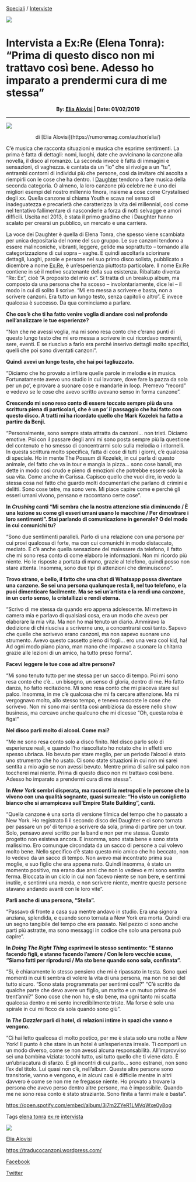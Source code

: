 [Speciali](https://rumoremag.com/speciali/) / [Interviste](https://rumoremag.com/speciali/interviste/)

<img src="/Images/Emma Swann/CNV00035-web.jpg">

# Intervista a Ex:Re (Elena Tonra): “Prima di questo disco non mi trattavo così bene. Adesso ho imparato a prendermi cura di me stessa”

**<p align="center">
By: [Elia Alovisi](https://rumoremag.com/author/elia/) | Date: 01/02/2019**
</p>

---

<img src="/Images/Emma Swann/CNV00035-web.jpg">

<p align="center">
di [Elia Alovisi](https://rumoremag.com/author/elia/)
</p>

C’è musica che racconta situazioni e musica che esprime sentimenti. La prima è fatta di dettagli: nomi, luoghi, date che avvicinano la canzone alla novella, il disco al romanzo. La seconda invece è fatta di immagini e sensazioni, di vaghezza. è cantata da un “io” che si rivolge a un “tu”, entrambi contorni di individui più che persone, così da invitare chi ascolta a riempirli con le cose che ha dentro. I [Daughter](https://rumoremag.com/tag/daughter/) tendono a fare musica della seconda categoria. O almeno, la loro canzone più celebre ne è uno dei migliori esempi del nostro millennio finora, insieme a cose come Crystalised degli xx. Quella canzone si chiama Youth e scava nel senso di inadeguatezza e precarietà che caratterizza la vita dei millennial, così come nel tentativo fallimentare di nasconderle a forza di notti selvagge e amori difficili. Uscita nel 2013, è stata il primo gradino che i Daughter hanno scalato per crearsi un pubblico, un mercato e una carriera.

La voce dei Daughter è quella di Elena Tonra, che spesso viene scambiata per unica depositaria del nome del suo gruppo. Le sue canzoni tendono a essere malinconiche, vibranti, leggere, gelide ma soprattutto – tornando alla categorizzazione di cui sopra – vaghe. E quindi ascoltarla sciorinare dettagli, luoghi, parole e persone nel suo primo disco solista, pubblicato a dicembre a nome [Ex:Re](https://rumoremag.com/tag/daughter/), è un’esperienza piuttosto particolare. Il nome Ex:Re contiene in sé il motivo scatenante della sua esistenza. Ribaltato diventa “Re: Ex”, cioè “A proposito del mio ex”. Si tratta di un breakup album, ma composto da una persona che ha scosso – involontariamente, dice lei – il modo in cui di solito li scrive. “Mi ero messa a scrivere e basta, non a scrivere canzoni. Era tutto un lungo testo, senza capitoli o altro”. E invece qualcosa è successo. Da qua cominciamo a parlare.

**Che cos’è che ti ha fatto venire voglia di andare così nel profondo nell’analizzare le tue esperienze?**

“Non che ne avessi voglia, ma mi sono resa conto che c’erano punti di questo lungo testo che mi ero messa a scrivere in cui ricordavo momenti, sere, eventi. E se riuscivo a farlo era perché inserivo dettagli molto specifici, quelli che poi sono diventati canzoni”.

**Quindi avevi un lungo testo, che hai poi tagliuzzato.**

“Diciamo che ho provato a infilare quelle parole in melodie e in musica. Fortunatamente avevo uno studio in cui lavorare, dove fare la pazza da sola per un po’, e provare a suonare cose e mandarle in loop. Premevo “record” e vedevo se le cose che avevo scritto avevano senso in forma canzone”.

**Crescendo mi sono reso conto di essere toccato sempre più da una scrittura piena di particolari, che è un po’ il passaggio che hai fatto con questo disco. A tratti mi ha ricordato quello che Mark Kozelek ha fatto a partire da Benji.**

“Personalmente, sono sempre stata attratta da canzoni… non tristi. Diciamo emotive. Poi con il passare degli anni mi sono posta sempre più la questione del contenuto e ho smesso di concentrarmi solo sulla melodia o i ritornelli. In questa scrittura molto specifica, fatta di cose di tutti i giorni, c’è qualcosa di speciale. Ho in mente The Possum di Kozelek, in cui parla di questo animale, del fatto che va in tour e mangia la pizza… sono cose banali, ma dette in modo così crudo e pieno di emozioni che potrebbe essere solo la sua vita. Come anche in Carissa. Capisco quello che vuoi dire, io vedo la stessa cosa nel fatto che guardo molti documentari che parlano di crimini e delitti. Sono cose tetre, ma sono vere. Mi piace capire come e perché gli esseri umani vivono, pensano e raccontano certe cose”.

**In *Crushing* canti “Mi sembra che la nostra attenzione stia diminuendo / È una lezione su come gli esseri umani usano le macchine / Per dimostrare i loro sentimenti”. Stai parlando di comunicazione in generale? O del modo in cui comunichi tu?**

“Sono due sentimenti paralleli. Parlo di una relazione con una persona per cui provi qualcosa di forte, ma con cui comunichi in modo distaccato, mediato. E c’è anche quella sensazione del malessere da telefono, il fatto che mi sono resa conto di come elaboro le informazioni. Non mi ricordo più niente. Ho le risposte a portata di mano, grazie al telefono, quindi posso non stare attenta. Insomma, sono due tipi di attenzioni che diminuiscono”.

**Trovo strano, e bello, il fatto che una chat di Whatsapp possa diventare una canzone. Se sei una persona qualunque resta lì, nel tuo telefono, e la puoi dimenticare facilmente. Ma se sei un’artista e la rendi una canzone, in un certo senso, la cristallizzi e rendi eterna.**

“Scrivo di me stessa da quando ero appena adolescente. Mi mettevo in camera mia e parlavo di qualsiasi cosa, era un modo che avevo per elaborare la mia vita. Ma non ho mai tenuto un diario. Ammiravo la dedizione di chi riusciva a scriverne uno, a concentrarsi così tanto. Sapevo che quelle che scrivevo erano canzoni, ma non sapevo suonare uno strumento. Avevo questo cassetto pieno di fogli… ero una vera cool kid, ha! Ad ogni modo piano piano, man mano che imparavo a suonare la chitarra grazie alle lezioni di un amico, ha tutto preso forma”.

**Facevi leggere le tue cose ad altre persone?**

“Mi sono tenuto tutto per me stessa per un sacco di tempo. Poi mi sono resa conto che c’è… un bisogno, un senso di gloria, dentro di me. Ho fatto danza, ho fatto recitazione. Mi sono resa conto che mi piaceva stare sul palco. Insomma, in me c’è qualcosa che mi fa cercare attenzione. Ma mi vergognavo molto, allo stesso tempo, e tenevo nascoste le cose che scrivevo. Non mi sono mai sentita così ambiziosa da essere nello show business, ma cercavo anche qualcuno che mi dicesse “Oh, questa roba è figa!”

**Nel disco parli molto di alcool. Come mai?**

“Me ne sono resa conto solo a disco finito. Nel disco parlo solo di esperienze reali, e quando l’ho riascoltato ho notato che in effetti ero spesso ubriaca. Ho bevuto per stare meglio, per un periodo l’alcool è stato uno strumento che ho usato. Ci sono state situazioni in cui non mi sarei sentita a mio agio se non avessi bevuto. Mentre prima di salire sul palco non toccherei mai niente. Prima di questo disco non mi trattavo così bene. Adesso ho imparato a prendermi cura di me stessa”.

**In *New York* sembri disperata, ma racconti la metropoli e le persone che la vivono con una qualità sognante, quasi surreale: “Ho visto un coniglietto bianco che si arrampicava sull’Empire State Building”, canti.**

“Quella canzone è una sorta di versione filmica del tempo che ho passato a New York. Ho registrato lì il secondo disco dei Daughter e ci sono tornata per passare un po’ di tempo a scrivere da sola, prima di partire per un tour. Solo, pensavo avrei scritto per la band e non per me stessa. Questo progetto non esisteva ancora. E insomma, sono stata bene e sono stata malissimo. Ero comunque circondata da un sacco di persone a cui volevo molto bene. Nello specifico c’è stato questo mio amico che ho beccato, non lo vedevo da un sacco di tempo. Non avevo mai incontrato prima sua moglie, e suo figlio che era appena nato. Quindi insomma, è stato un momento positivo, ma erano due anni che non lo vedevo e mi sono sentita ferma. Bloccata in un ciclo in cui non facevo niente se non bere, e sentirmi inutile, e sentirmi una merda, e non scrivere niente, mentre queste persone stavano andando avanti con le loro vite”.

**Parli anche di una persona, “Stella”.**

“Passavo di fronte a casa sua mentre andavo in studio. Era una signora anziana, splendida, e quando sono tornata a New York era morta. Quindi era un segno tangibile del tempo che era passato. Nel pezzo ci sono anche parti più astratte, ma sono messaggi in codice che solo una persona può capire”.

**In *Doing The Right Thing* esprimevi lo stesso sentimento: “E stanno facendo figli, e stanno facendo l’amore / Con le loro vecchie scuse, “Siamo fatti per riprodurci / Ma sto bene quando sono sola, confinata”.**

“Sì, è chiaramente lo stesso pensiero che mi è ripassato in testa. Sono quei momenti in cui ti sembra di volere la vita di una persona, ma non ne sei del tutto sicuro. “Sono stata programmata per sentirmi così?” “C’è scritto da qualche parte che devo avere un figlio, un marito e un mutuo prima dei trent’anni?” Sono cose che non ho, e sto bene, ma ogni tanto mi scatta qualcosa dentro e mi sento incredibilmente triste. Ma forse è solo una spirale in cui mi ficco da sola quando sono giù”.

**In *The Dazzler* parli di hotel, di relazioni intime in spazi che vanno e vengono.**

“Ci hai letto qualcosa di molto poetico, per me è stata solo una notte a New York! Il punto è che stare in un hotel è un’esperienza irreale. Ti comporti un un modo diverso, come se non avessi alcuna responsabilità. All’improvviso sei una bambina viziata: tocchi tutto, usi tutto quello che ti viene dato. È un’ubriacatura di sfarzo. E gli incontri di cui parlo… sono estranei, non sono l’ex del titolo. Lui quasi non c’è, nell’album. Queste altre persone sono transitorie, vanno e vengono, e in alcuni casi è difficile mentre in altri davvero è come se non me ne fregasse niente. Ho provato a trovare la persona che avevo perso dentro altre persone, ma è impossibile. Quando me ne sono resa conto è stato straziante. Sono finita a farmi male e basta”.

https://open.spotify.com/embed/album/3i7m2ZYeR1LMVqWxe0y8og

Tags [elena tonra](https://rumoremag.com/tag/elena-tonra/) [ex:re](https://rumoremag.com/tag/exre/) [intervista](https://rumoremag.com/tag/exre/)

<img src="/Text/Resources/29096337b4bb07167149219915f6fc3cfd83eef4a81b1b00bb4b6db86d6df2cc.jpeg">

[Elia Alovisi](https://rumoremag.com/author/elia/)

https://traducocanzoni.wordpress.com/

[Facebook](https://www.facebook.com/elia.alovisi)

[Twitter](https://twitter.com/elia_alovisi)
